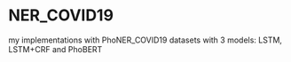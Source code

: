 # NER_COVID19
my implementations with PhoNER_COVID19 datasets with 3 models: LSTM, LSTM+CRF and PhoBERT
